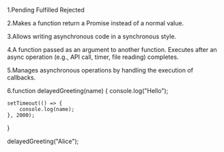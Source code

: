 1.Pending
 Fulfilled
 Rejected
 
2.Makes a function return a Promise instead of a normal value.

3.Allows writing asynchronous code in a synchronous style.

4.A function passed as an argument to another function. Executes after an async operation (e.g., API call, timer, file reading) completes.

5.Manages asynchronous operations by handling the execution of callbacks.


6.function delayedGreeting(name) {
    console.log("Hello"); 

    setTimeout(() => {
        console.log(name); 
    }, 2000);
}

delayedGreeting("Alice");
